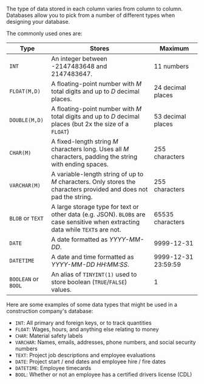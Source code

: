 The type of data stored in each column varies from column to column. Databases allow you to pick from a number of different types when designing your database.

The commonly used ones are:

| Type                          | Stores                                   | Maximum                 |
| ----------------------------- | ---------------------------------------- | ----------------------- |
| `INT`                         | An integer between -2147483648 and  2147483647. | <nobr>11 numbers</nobr> |
| ``FLOAT(M,D)``                | A floating-point number with *M* total digits and up to *D* decimal places. | 24 decimal places       |
| ``DOUBLE(M,D)``               | A floating-point number with *M* total digits and up to *D* decimal places (but 2x the size of a `FLOAT`) | 53 decimal places       |
| `CHAR(M)`                     | A fixed-length string *M* characters long. Uses all *M* characters, padding the string with ending spaces. | 255 characters          |
| `VARCHAR(M)`                  | A variable-length string of up to *M* characters. Only stores the characters provided and does not pad the string. | 255 characters          |
| <nobr>`BLOB` or `TEXT`</nobr> | A large storage type for text or other data (e.g. JSON). `BLOB`s are case sensitive when extracting data while `TEXT`s are not. | 65535 characters        |
| `DATE`                        | A date formatted as _YYYY-MM-DD_.        | 9999-12-31              |
| `DATETIME`                    | A date and time formatted as _YYYY-MM-DD HH:MM:SS_. | 9999-12-31 23:59:59     |
| `BOOLEAN` or `BOOL`           | An alias of `TINYINT(1)` used to store boolean (`TRUE`/`FALSE`) values. | 1                       |

Here are some examples of some data types that might be used in a construction company's database:

* `INT`: All primary and foreign keys, or to track quantities
* `FLOAT`: Wages, hours, and anything else relating to money
* `CHAR`: Material safety labels
* `VARCHAR`: Names, emails, addresses, phone numbers, and social security numbers
* `TEXT`: Project job descriptions and employee evaluations
* `DATE`: Project start / end dates and employee hire / fire dates
* `DATETIME`: Employee timecards
* `BOOL`: Whether or not an employee has a certified drivers license (CDL)
